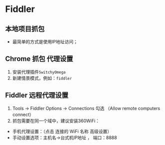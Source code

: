 # Fiddler
## 本地项目抓包
* 最简单的方式是使用IP地址访问；
## Chrome 抓包 代理设置
1. 安装代理插件`SwitchyOmega`
2. 新建情景模式，例如：`fiddler`
## Fiddler 远程代理设置
1. Tools -> Fiddler Options -> Connections 勾选 （Allow remote computers connect）
2. 抓包需要在同一个域中，建议安装360WiFi：
  * 手机代理设置：（点击 连接的 WiFi 名称 高级设置）
  * 手动设置选项：主机名->台式机IP地址 ， 端口：8888
